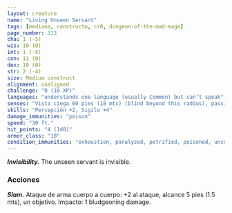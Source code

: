 ```yaml
---
layout: creature
name: "Living Unseen Servant"
tags: [mediana, constructo, cr0, dungeon-of-the-mad-mage]
page_number: 313
cha: 1 (-5)
wis: 10 (0)
int: 1 (-5)
con: 11 (0)
dex: 10 (0)
str: 2 (-4)
size: Medium construct
alignment: unaligned
challenge: "0 (10 XP)"
languages: "understands one language (usually Common) but can’t speak"
senses: "Vista ciega 60 pies (18 mts) (blind beyond this radius), passive Perception 12"
skills: "Percepción +2, Sigilo +4"
damage_immunities: "poison"
speed: "30 ft."
hit_points: "4 (1d8)"
armor_class: "10"
condition_immunities: "exhaustion, paralyzed, petrified, poisoned, unconscious"
---
```


***Invisibility.*** The unseen servant is invisible.

### Acciones

***Slam.*** Ataque de arma cuerpo a cuerpo: +2 al ataque, alcance 5 pies (1.5 mts), un objetivo. Impacto: 1 bludgeoning damage.